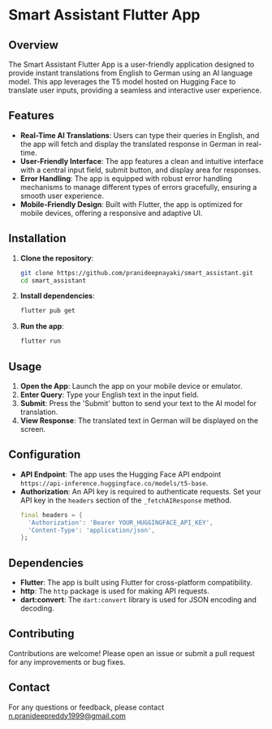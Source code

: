 # Smart Assistant Flutter App

## Overview

The Smart Assistant Flutter App is a user-friendly application designed to provide instant translations from English to German using an AI language model. This app leverages the T5 model hosted on Hugging Face to translate user inputs, providing a seamless and interactive user experience.

## Features

- **Real-Time AI Translations**: Users can type their queries in English, and the app will fetch and display the translated response in German in real-time.
- **User-Friendly Interface**: The app features a clean and intuitive interface with a central input field, submit button, and display area for responses.
- **Error Handling**: The app is equipped with robust error handling mechanisms to manage different types of errors gracefully, ensuring a smooth user experience.
- **Mobile-Friendly Design**: Built with Flutter, the app is optimized for mobile devices, offering a responsive and adaptive UI.

## Installation

1. **Clone the repository**:
   ```sh
   git clone https://github.com/pranideepnayaki/smart_assistant.git
   cd smart_assistant
   ```

2. **Install dependencies**:
   ```sh
   flutter pub get
   ```

3. **Run the app**:
   ```sh
   flutter run
   ```

## Usage

1. **Open the App**: Launch the app on your mobile device or emulator.
2. **Enter Query**: Type your English text in the input field.
3. **Submit**: Press the 'Submit' button to send your text to the AI model for translation.
4. **View Response**: The translated text in German will be displayed on the screen.

## Configuration

- **API Endpoint**: The app uses the Hugging Face API endpoint `https://api-inference.huggingface.co/models/t5-base`.
- **Authorization**: An API key is required to authenticate requests. Set your API key in the `headers` section of the `_fetchAIResponse` method.
  ```dart
  final headers = {
    'Authorization': 'Bearer YOUR_HUGGINGFACE_API_KEY',
    'Content-Type': 'application/json',
  };
  ```

## Dependencies

- **Flutter**: The app is built using Flutter for cross-platform compatibility.
- **http**: The `http` package is used for making API requests.
- **dart:convert**: The `dart:convert` library is used for JSON encoding and decoding.

## Contributing

Contributions are welcome! Please open an issue or submit a pull request for any improvements or bug fixes.

## Contact

For any questions or feedback, please contact n.pranideepreddy1999@gmail.com
